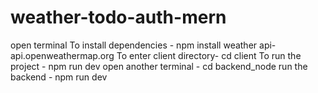# weather-todo-auth-mern


open terminal
To install dependencies - npm install 
 weather api- api.openweathermap.org 
 To enter client directory- cd client 
 To run the project - npm run dev 
 open another terminal - cd backend_node 
 run the backend - npm run dev
